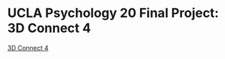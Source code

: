 # UCLA Psychology 20 Final Project: 3D Connect 4

[3D Connect 4](http://sinclairsmithco.com/wp-content/uploads/2012/11/Sinclair_Smith_Wood_Toy.jpg)
